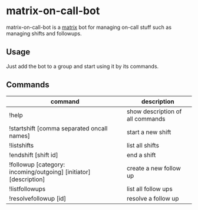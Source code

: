 # matrix-on-call-bot
matrix-on-call-bot is a [matrix](https://matrix.org) bot for managing on-call stuff such as managing shifts and followups.

## Usage 
Just add the bot to a group and start using it by its commands.

## Commands
| command                                                           | description                      |
|-------------------------------------------------------------------|----------------------------------|
| !help                                                             | show description of all commands |
| !startshift [comma separated oncall names]                        | start a new shift                |
| !listshifts                                                       | list all shifts                  |
| !endshift [shift id]                                              | end a shift                      |
| !followup [category: incoming/outgoing] [initiator] [description] | create a new follow up           |
| !listfollowups                                                    | list all follow ups              |
| !resolvefollowup [id]                                            | resolve a follow up              |